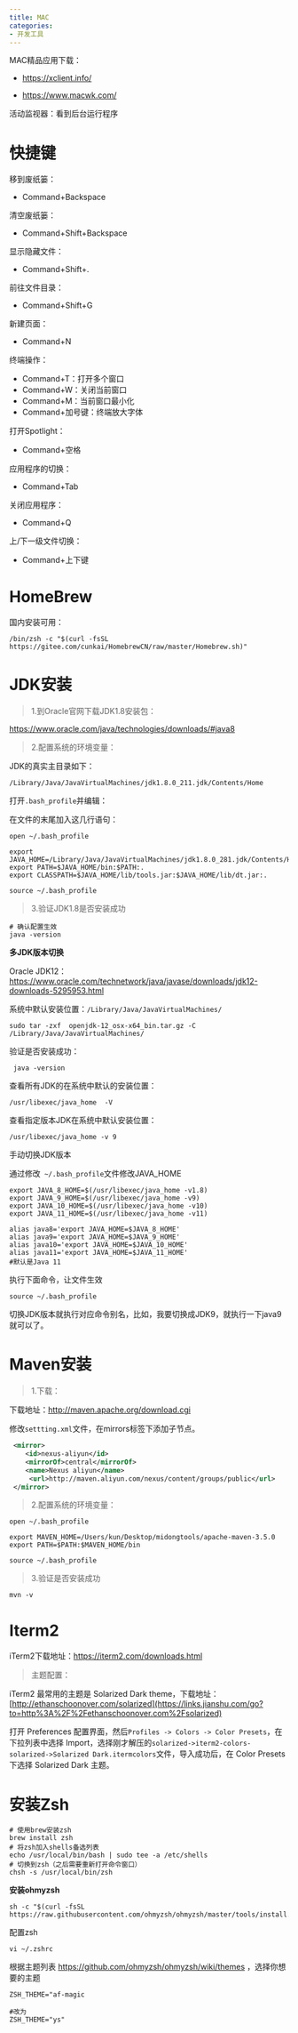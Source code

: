 ```yaml
---
title: MAC
categories: 
- 开发工具
---
```


MAC精品应用下载：

* https://xclient.info/

* https://www.macwk.com/

活动监视器：看到后台运行程序

# 快捷键

 移到废纸篓：

* Command+Backspace

清空废纸篓：

* Command+Shift+Backspace

显示隐藏文件：

* Command+Shift+.

前往文件目录：

* Command+Shift+G

新建页面：

* Command+N

终端操作：

* Command+T：打开多个窗口
* Command+W：关闭当前窗口
* Command+M：当前窗口最小化
* Command+加号键：终端放大字体

打开Spotlight：

* Command+空格

应用程序的切换：

* Command+Tab

关闭应用程序：

* Command+Q

上/下一级文件切换：

* Command+上下键

# HomeBrew

国内安装可用：

```
/bin/zsh -c "$(curl -fsSL https://gitee.com/cunkai/HomebrewCN/raw/master/Homebrew.sh)"
```

# JDK安装

> 1.到Oracle官网下载JDK1.8安装包：

https://www.oracle.com/java/technologies/downloads/#java8

> 2.配置系统的环境变量：

JDK的真实主目录如下：

```
/Library/Java/JavaVirtualMachines/jdk1.8.0_211.jdk/Contents/Home
```

打开`.bash_profile`并编辑：

在文件的末尾加入这几行语句：

```
open ~/.bash_profile

export JAVA_HOME=/Library/Java/JavaVirtualMachines/jdk1.8.0_281.jdk/Contents/Home
export PATH=$JAVA_HOME/bin:$PATH:.
export CLASSPATH=$JAVA_HOME/lib/tools.jar:$JAVA_HOME/lib/dt.jar:.

source ~/.bash_profile
```

> 3.验证JDK1.8是否安装成功

```
# 确认配置生效
java -version
```

**多JDK版本切换**

Oracle JDK12： https://www.oracle.com/technetwork/java/javase/downloads/jdk12-downloads-5295953.html

系统中默认安装位置：`/Library/Java/JavaVirtualMachines/`

```
sudo tar -zxf  openjdk-12_osx-x64_bin.tar.gz -C /Library/Java/JavaVirtualMachines/
```

验证是否安装成功：

```
 java -version
```

查看所有JDK的在系统中默认的安装位置：

```
/usr/libexec/java_home  -V
```

查看指定版本JDK在系统中默认安装位置：

```
/usr/libexec/java_home -v 9
```

手动切换JDK版本

通过修改` ~/.bash_profile`文件修改JAVA_HOME

```
export JAVA_8_HOME=$(/usr/libexec/java_home -v1.8)
export JAVA_9_HOME=$(/usr/libexec/java_home -v9)
export JAVA_10_HOME=$(/usr/libexec/java_home -v10)
export JAVA_11_HOME=$(/usr/libexec/java_home -v11)

alias java8='export JAVA_HOME=$JAVA_8_HOME'
alias java9='export JAVA_HOME=$JAVA_9_HOME'
alias java10='export JAVA_HOME=$JAVA_10_HOME'
alias java11='export JAVA_HOME=$JAVA_11_HOME'
#默认是Java 11
```

执行下面命令，让文件生效

```
source ~/.bash_profile
```

切换JDK版本就执行对应命令别名，比如，我要切换成JDK9，就执行一下java9就可以了。

# Maven安装

> 1.下载：

下载地址：http://maven.apache.org/download.cgi

修改`settting.xml`文件，在mirrors标签下添加子节点。

```xml
 <mirror>
 	<id>nexus-aliyun</id>
 	<mirrorOf>central</mirrorOf>
 	<name>Nexus aliyun</name>
	 <url>http://maven.aliyun.com/nexus/content/groups/public</url>
 </mirror>
```

> 2.配置系统的环境变量：

```
open ~/.bash_profile

export MAVEN_HOME=/Users/kun/Desktop/midongtools/apache-maven-3.5.0
export PATH=$PATH:$MAVEN_HOME/bin

source ~/.bash_profile
```

> 3.验证是否安装成功

```
mvn -v
```

# Iterm2

iTerm2下载地址：https://iterm2.com/downloads.html

> 主题配置：

iTerm2 最常用的主题是 Solarized Dark theme，下载地址：[http://ethanschoonover.com/solarized](https://links.jianshu.com/go?to=http%3A%2F%2Fethanschoonover.com%2Fsolarized)

打开 Preferences 配置界面，然后`Profiles -> Colors -> Color Presets`，在下拉列表中选择 Import，选择刚才解压的`solarized->iterm2-colors-solarized->Solarized Dark.itermcolors`文件，导入成功后，在 Color Presets下选择 Solarized Dark 主题。

# 安装Zsh

```
# 使用brew安装zsh
brew install zsh 
# 将zsh加入shells备选列表
echo /usr/local/bin/bash | sudo tee -a /etc/shells
# 切换到zsh（之后需要重新打开命令窗口）
chsh -s /usr/local/bin/zsh
```

**安装ohmyzsh**

```
sh -c "$(curl -fsSL https://raw.githubusercontent.com/ohmyzsh/ohmyzsh/master/tools/install.sh)"
```

配置zsh

```
vi ~/.zshrc
```

根据主题列表 https://github.com/ohmyzsh/ohmyzsh/wiki/themes ，选择你想要的主题

```
ZSH_THEME="af-magic

#改为
ZSH_THEME="ys"
```

